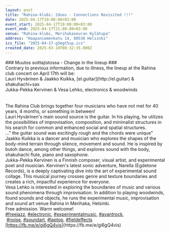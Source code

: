 ```yaml
---
layout: post
title: "Rahina-klubi: 2duos - Connections Revisited !!!"
date: 2025-04-17T19:00:00+03:00
event_start: 2025-04-17T19:00:00+03:00
event_end: 2025-04-17T21:00:00+03:00
venue: "Rahina-klubi, Merihakaseuran Kylätupa"
address: "Haapaniemenkatu 14, 00530 Helsinki"
ics_file: "2025-04-17-g5mgt5up.ics"
created_date: 2025-03-10T08:32:35.000Z
---
```


<div dir="auto">###   Muutos soittajistossa - Change in the lineup  ###<br><div dir="auto">Contrary to previous information, due to illness, the lineup  at the Rahina club concert on April 17th will be:<br><div dir="auto"><span><a></a></span>Lauri Hyvärinen &amp; Jaakko Kuikka, [el.guitar](http://el.guitar) &amp; shakuhachi+sax <div dir="auto">Jukka-Pekka Kervinen &amp; Vesa Lehko, electronics &amp; woodwinds<br><br><div dir="auto"><br>The Rahina Club brings together four musicians who have not met for 40 years, 4 months, or something in between!<br>Lauri Hyvärinen's main sound source is the guitar. In his playing, he utilizes the possibilities of improvisation, composition, and minimalist structures in his search for common and enhanced social and spatial structures.<br>..." the guitar sound was excitingly rough and the chords were unique"<br>Jaakko Kuikka is a dancer and musician who explores the shapes of the body-mind terrain through silence, movement and sound. He is inspired by butoh dance, among other things, and explores sound with the body, shakuhachi flute, piano and saxophone.<br>Jukka-Pekka Kervinen is a Finnish composer, visual artist, and experimental poet and musician. Kervinen's latest sonic adventure, Narella (Egdetone Records), is a deeply captivating dive into the art of experimental sound collage. This musical journey crosses genre and texture boundaries and creates a rich, impactful experience for everyone.<br>Vesa Lehko is interested in exploring the boundaries of music and various sound phenomena through improvisation. In addition to playing woodwinds, found sounds and objects, he runs the experimental music, improvisation and sound art venue Rahina in Merihaka, Helsinki.<br>Free admission. Warm welcome!<br><a href="[https://www.facebook.com/hashtag/freejazz?__eep__=6&amp;__cft__[0]=AZXNFKZVD0E2stGloxI8vJsT2tLbPdlGceX6dBkovFPetuquxviToCBcr0CqlCumj1G8onFWmBM1SU_sH3etzC5m7GTHN77-iyLPS3NIjgHL3C6W0S6H8ufyHrhLOp7Z2lc3RaMG5jCBzF0dE-mrZi-J&amp;__tn__=q"](https://www.facebook.com/hashtag/freejazz?__eep__=6&amp;__cft__[0]=AZXNFKZVD0E2stGloxI8vJsT2tLbPdlGceX6dBkovFPetuquxviToCBcr0CqlCumj1G8onFWmBM1SU_sH3etzC5m7GTHN77-iyLPS3NIjgHL3C6W0S6H8ufyHrhLOp7Z2lc3RaMG5jCBzF0dE-mrZi-J&amp;__tn__=q") target="_blank">#freejazz</a>, <a href="[https://www.facebook.com/hashtag/electronic?__eep__=6&amp;__cft__[0]=AZXNFKZVD0E2stGloxI8vJsT2tLbPdlGceX6dBkovFPetuquxviToCBcr0CqlCumj1G8onFWmBM1SU_sH3etzC5m7GTHN77-iyLPS3NIjgHL3C6W0S6H8ufyHrhLOp7Z2lc3RaMG5jCBzF0dE-mrZi-J&amp;__tn__=q"](https://www.facebook.com/hashtag/electronic?__eep__=6&amp;__cft__[0]=AZXNFKZVD0E2stGloxI8vJsT2tLbPdlGceX6dBkovFPetuquxviToCBcr0CqlCumj1G8onFWmBM1SU_sH3etzC5m7GTHN77-iyLPS3NIjgHL3C6W0S6H8ufyHrhLOp7Z2lc3RaMG5jCBzF0dE-mrZi-J&amp;__tn__=q") target="_blank">#electronic</a>, <a href="[https://www.facebook.com/hashtag/experimentalmusic?__eep__=6&amp;__cft__[0]=AZXNFKZVD0E2stGloxI8vJsT2tLbPdlGceX6dBkovFPetuquxviToCBcr0CqlCumj1G8onFWmBM1SU_sH3etzC5m7GTHN77-iyLPS3NIjgHL3C6W0S6H8ufyHrhLOp7Z2lc3RaMG5jCBzF0dE-mrZi-J&amp;__tn__=q"](https://www.facebook.com/hashtag/experimentalmusic?__eep__=6&amp;__cft__[0]=AZXNFKZVD0E2stGloxI8vJsT2tLbPdlGceX6dBkovFPetuquxviToCBcr0CqlCumj1G8onFWmBM1SU_sH3etzC5m7GTHN77-iyLPS3NIjgHL3C6W0S6H8ufyHrhLOp7Z2lc3RaMG5jCBzF0dE-mrZi-J&amp;__tn__=q") target="_blank">#<wbr />experimentalmusic</a>, <a href="[https://www.facebook.com/hashtag/avantrock?__eep__=6&amp;__cft__[0]=AZXNFKZVD0E2stGloxI8vJsT2tLbPdlGceX6dBkovFPetuquxviToCBcr0CqlCumj1G8onFWmBM1SU_sH3etzC5m7GTHN77-iyLPS3NIjgHL3C6W0S6H8ufyHrhLOp7Z2lc3RaMG5jCBzF0dE-mrZi-J&amp;__tn__=q"](https://www.facebook.com/hashtag/avantrock?__eep__=6&amp;__cft__[0]=AZXNFKZVD0E2stGloxI8vJsT2tLbPdlGceX6dBkovFPetuquxviToCBcr0CqlCumj1G8onFWmBM1SU_sH3etzC5m7GTHN77-iyLPS3NIjgHL3C6W0S6H8ufyHrhLOp7Z2lc3RaMG5jCBzF0dE-mrZi-J&amp;__tn__=q") target="_blank">#avantrock</a>,<wbr /> <a href="[https://www.facebook.com/hashtag/noise?__eep__=6&amp;__cft__[0]=AZXNFKZVD0E2stGloxI8vJsT2tLbPdlGceX6dBkovFPetuquxviToCBcr0CqlCumj1G8onFWmBM1SU_sH3etzC5m7GTHN77-iyLPS3NIjgHL3C6W0S6H8ufyHrhLOp7Z2lc3RaMG5jCBzF0dE-mrZi-J&amp;__tn__=q"](https://www.facebook.com/hashtag/noise?__eep__=6&amp;__cft__[0]=AZXNFKZVD0E2stGloxI8vJsT2tLbPdlGceX6dBkovFPetuquxviToCBcr0CqlCumj1G8onFWmBM1SU_sH3etzC5m7GTHN77-iyLPS3NIjgHL3C6W0S6H8ufyHrhLOp7Z2lc3RaMG5jCBzF0dE-mrZi-J&amp;__tn__=q") target="_blank">#noise</a>, <a href="[https://www.facebook.com/hashtag/soundart?__eep__=6&amp;__cft__[0]=AZXNFKZVD0E2stGloxI8vJsT2tLbPdlGceX6dBkovFPetuquxviToCBcr0CqlCumj1G8onFWmBM1SU_sH3etzC5m7GTHN77-iyLPS3NIjgHL3C6W0S6H8ufyHrhLOp7Z2lc3RaMG5jCBzF0dE-mrZi-J&amp;__tn__=q"](https://www.facebook.com/hashtag/soundart?__eep__=6&amp;__cft__[0]=AZXNFKZVD0E2stGloxI8vJsT2tLbPdlGceX6dBkovFPetuquxviToCBcr0CqlCumj1G8onFWmBM1SU_sH3etzC5m7GTHN77-iyLPS3NIjgHL3C6W0S6H8ufyHrhLOp7Z2lc3RaMG5jCBzF0dE-mrZi-J&amp;__tn__=q") target="_blank">#soundart</a>, <a href="[https://www.facebook.com/hashtag/laptop?__eep__=6&amp;__cft__[0]=AZXNFKZVD0E2stGloxI8vJsT2tLbPdlGceX6dBkovFPetuquxviToCBcr0CqlCumj1G8onFWmBM1SU_sH3etzC5m7GTHN77-iyLPS3NIjgHL3C6W0S6H8ufyHrhLOp7Z2lc3RaMG5jCBzF0dE-mrZi-J&amp;__tn__=q"](https://www.facebook.com/hashtag/laptop?__eep__=6&amp;__cft__[0]=AZXNFKZVD0E2stGloxI8vJsT2tLbPdlGceX6dBkovFPetuquxviToCBcr0CqlCumj1G8onFWmBM1SU_sH3etzC5m7GTHN77-iyLPS3NIjgHL3C6W0S6H8ufyHrhLOp7Z2lc3RaMG5jCBzF0dE-mrZi-J&amp;__tn__=q") target="_blank">#laptop</a>, <a href="[https://www.facebook.com/hashtag/fieldeffects?__eep__=6&amp;__cft__[0]=AZXNFKZVD0E2stGloxI8vJsT2tLbPdlGceX6dBkovFPetuquxviToCBcr0CqlCumj1G8onFWmBM1SU_sH3etzC5m7GTHN77-iyLPS3NIjgHL3C6W0S6H8ufyHrhLOp7Z2lc3RaMG5jCBzF0dE-mrZi-J&amp;__tn__=q"](https://www.facebook.com/hashtag/fieldeffects?__eep__=6&amp;__cft__[0]=AZXNFKZVD0E2stGloxI8vJsT2tLbPdlGceX6dBkovFPetuquxviToCBcr0CqlCumj1G8onFWmBM1SU_sH3etzC5m7GTHN77-iyLPS3NIjgHL3C6W0S6H8ufyHrhLOp7Z2lc3RaMG5jCBzF0dE-mrZi-J&amp;__tn__=q") target="_blank">#<wbr />fieldeffects</a><div dir="auto"><a href="[https://fb.me/e/gi6gQ4vis"](https://fb.me/e/gi6gQ4vis") target="_blank">[https://fb.me/e/gi6gQ4vis</a>](https://fb.me/e/gi6gQ4vis</a>)
